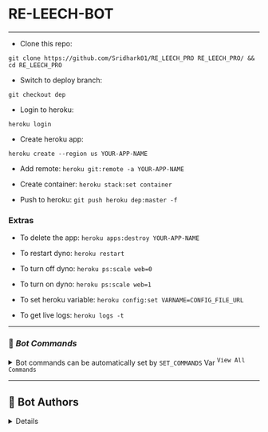 # RE-LEECH-BOT


---
-  Clone this repo:
```
git clone https://github.com/Sridhark01/RE_LEECH_PRO RE_LEECH_PRO/ && cd RE_LEECH_PRO
```
 
- Switch to deploy branch:
```
git checkout dep
```

- Login to heroku:
```
heroku login
```

- Create heroku app:
```
heroku create --region us YOUR-APP-NAME
```

- Add remote: ```heroku git:remote -a YOUR-APP-NAME```

- Create container: ```heroku stack:set container```

- Push to heroku: ```git push heroku dep:master -f```


### Extras

- To delete the app: ```heroku apps:destroy YOUR-APP-NAME```

- To restart dyno: ```heroku restart```

- To turn off dyno: ```heroku ps:scale web=0```

- To turn on dyno: ```heroku ps:scale web=1```

- To set heroku variable: ```heroku config:set VARNAME=CONFIG_FILE_URL```

- To get live logs: ```heroku logs -t```
    
------

### 🤖 ***Bot Commands***

<details>
  <summary>Bot commands can be automatically set by <code>SET_COMMANDS</code> Var <sup><kbd>View All Commands</kbd></sup></summary>

```
mirror - or /m Mirror
qbmirror - or /qm Mirror torrent using qBittorrent
leech - or /l Leech
qbleech - or /ql Leech torrent using qBittorrent
clone - Copy file/folder to Drive
count - Count file/folder from Drive
ytdl - or /y Mirror yt-dlp supported link
ytdlleech - or /yl Leech through yt-dlp supported link
usetting - User settings
bsetting - Bot settings
status - Get Mirror Status message
btsel - Select files from torrent
rss - Rss menu
list - Search files in Drive
search - Search for torrents with API
cancel - Cancel a task
cancelall - Cancel all tasks
del - Delete file/folder from Drive
log - Get the Bot Log
shell - Run commands in Shell
restart - Restart the Bot
stats - Bot Usage Stats
ping - Ping the Bot
help - All cmds with description
```

</details>



    
-----

## 🏅 **Bot Authors**
<details>
    <b>Click Here For Description</b>

|<img width="80" src="https://avatars.githubusercontent.com/u/138989644">|<img width="80" src="https://avatars.githubusercontent.com/u/105407900">|<img width="80" src="https://avatars.githubusercontent.com/u/113664541">|<img width="80" src="https://avatars.githubusercontent.com/u/84721324">|
|:---:|:---:|:---:|:---:|
|[`Sridhar`](https://github.com/sridhark01)|[`SilentDemonSD`](https://github.com/SilentDemonSD)|[`CodeWithWeeb`](https://github.com/weebzone)|[`Maverick`](https://github.com/MajnuRangeela)|
|Author and DDL, UI Design, More Customs..|Author and Wraps Up Features|Co-Author & Bug Tester|

</details>

